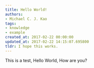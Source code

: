 ```yaml
---
title: Hello World!
authors:
- Michael C. J. Kao
tags:
- knowledge
- example
created_at: 2017-02-22 00:00:00
updated_at: 2017-02-22 14:15:07.695800
tldr: I hope this works.
---
```

This is a test, Hello World, How are you?
